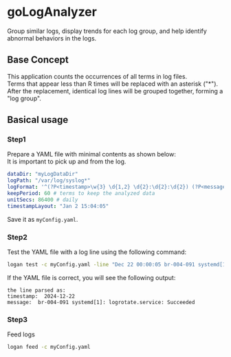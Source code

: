 # goLogAnalyzer
Group similar logs, display trends for each log group, and help identify abnormal behaviors in the logs.  
  
## Base Concept  
This application counts the occurrences of all terms in log files.  
Terms that appear less than R times will be replaced with an asterisk ("*").  
After the replacement, identical log lines will be grouped together, forming a "log group".  
  
## Basical usage  
### Step1
Prepare a YAML file with minimal contents as shown below:  
It is important to pick up <timestamp> and <message> from the log.  
```yaml
dataDir: "myLogDataDir"
logPath: "/var/log/syslog*"
logFormat: '^(?P<timestamp>\w{3} \d{1,2} \d{2}:\d{2}:\d{2}) (?P<message>.*)$'
keepPeriod: 60 # terms to keep the analyzed data
unitSecs: 86400 # daily
timestampLayout: "Jan 2 15:04:05"
```  
  
Save it as `myConfig.yaml`.  
  
### Step2
Test the YAML file with a log line using the following command:
```sh
logan test -c myConfig.yaml -line "Dec 22 00:00:05 br-004-091 systemd[1]: logrotate.service: Succeeded"
```
If the YAML file is correct, you will see the following output:
```
the line parsed as:
timestamp:  2024-12-22
message:  br-004-091 systemd[1]: logrotate.service: Succeeded
```  
  
### Step3
Feed logs  
```sh
logan feed -c myConfig.yaml 
```
